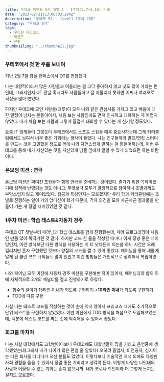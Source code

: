 ```yaml
---
title: 우테코 백엔드 5기 레벨 1 - 1주차(2.7~2.10) 기록
date: "2023-02-11T13:06:03.284Z"
description: "우테코 5기 - level1 1주차 기록"
category: "우테코 5기"
tags:
  - 우아한 테크코스
  - 백엔드
  - 근황
thumbnailImg: "../thumbnail.jpg"
---
```


### 우테코에서 첫 한 주를 보내며

지난 2월 7일 잠실 캠퍼스에서 OT를 진행했다.

나는 내향적이라서 많은 사람들과 어울리는 걸 그닥 좋아하지 않고 낯도 많이 가리는 편인데, 그래서인지 OT 전날 혹시라도 사람들하고 잘 어울리지 못하면 어쩌나 여러모로 걱정을 많이 했었다.

하지만 우테코에 모인 사람들(크루)이 모두 나와 같은 관심사를 가지고 있고 배움에 대한 열정이 넘치는 분들이어서, 처음 보는 사람임에도 먼저 인사하고 대화하는 게 어렵지 않았다. 내가 처음 보는 사람과 그렇게 즐겁게 대화할 수 있다는 게 신기할 정도였다.

요즘 IT 업계들이 그렇듯이 우테코에서도 소프트 스킬을 매우 중요시하는데 그게 커리큘럼에서도 보여서 너무 좋은 기회라는 생각이 들었다. 나는 친구들끼리 발표/면접 스터디를 만드는 것을 고민했을 정도로 앞에 나와 자연스럽게 말하는 걸 힘들어하는데, 이번 우테코를 통해 내가 자신있는 것을 자신있게 남들 앞에서 말할 수 있게 되었으면 하는 바람이다.

### 온보딩 미션 : 연극

온보딩 미션은 짜여진 조원들과 함께 연극을 준비하는 것이었다. 즐기기 위한 목적이었기에 성적에 반영되는 것도 아니고, 무엇보다 모두가 열정적으로 참여하니 조별과제도 부담스럽지 않고 재미있었다. 컴공과 특성인지는 모르겠지만 우리 학과 커리큘럼에는 조별로 진행하는 일이 거의 없다싶이 했기 때문에, 각자 의견을 모아 차근차근 결과물을 만들어 가는 게 정말 재미있었던 것 같다.

### 1주차 미션 : 학습 테스트&자동차 경주

우테코 OT 첫날부터 페어님과 학습 테스트를 함께 진행했는데, 페어 프로그래밍이 처음인 만큼 많이 뚝딱거린 것 같다. 하지만 코드 한 줄을 작성할 때마다 이게 정녕 좋은 네이밍인지, 이런 방식보단 다른 방식을 사용하는 게 더 낫다든지 의논을 하니 시간은 오래 걸리지만 혼자 구현했던 것보다 양질의 코드를 짤 수 있어 좋았다. 페어님을 통해 새롭게 알게 된 클린 코드 규칙들도 많이 있었고 이런 방법들은 개인적으로 정리해서 복습하였다.

나와 페어님 모두 이전에 자동차 경주 미션을 구현해본 적이 있어서, 페어님과의 합의 하에 자체적으로 2개의 패널티를 걸고 진행하기로 하였다.

- 함수의 길이가 15라인 이내가 되도록 구현하기→**10라인 이내**가 되도록 구현하기
- TDD에 따른 구현

사실 나는 테스트 코드를 작성하는 것이 손에 익지 않아서 프리코스 때에도 추가적으로 단위 테스트를 구현하지 않았었다. 이번 미션에서 TDD 방식을 처음으로 도입해보았는데, 덕분에 테스트 코드를 짜는 것에 익숙해질 수 있어서 좋았다.

### 회고를 마치며

나는 사실 대학에서도 고학번이다보니 우테코에도 대학생들이 많을 거라고 은연중에 생각했었는데(그래서 내가 나이가 많은 편일 줄 알았다) 오히려 졸업자, 비전공자, 심지어는 다른 회사를 다니다가 오신 분들도 많았다. 이렇다보니 기술적인 지식 외에도 다양한 사회 경험을 들을 수 있어서 정말 좋은 기회라고 생각이 든다. 이렇게 다양한 나잇대의 사람과 어울릴 수 있는 기회는 흔치 않으니까. 내가 코로나 학번이라 더 그렇게 느끼는 걸지도 모르겠다.
